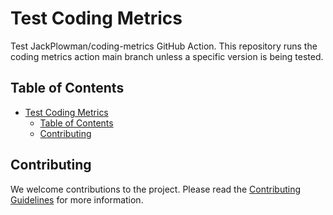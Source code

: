 # Test Coding Metrics

Test JackPlowman/coding-metrics GitHub Action. This repository runs the coding metrics action main branch unless a specific version is being tested.

## Table of Contents

- [Test Coding Metrics](#test-coding-metrics)
  - [Table of Contents](#table-of-contents)
  - [Contributing](#contributing)

<!-- Add documentation -->

## Contributing

We welcome contributions to the project. Please read the [Contributing Guidelines](docs/CONTRIBUTING.md) for more information.
